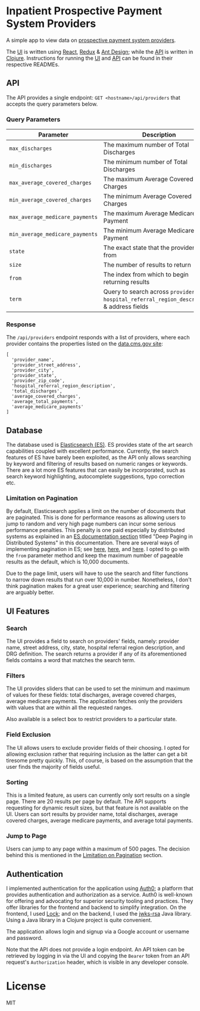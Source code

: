 # Inpatient Prospective Payment System Providers

A simple app to view data on [prospective payment system providers](https://data.cms.gov/Medicare-Inpatient/Inpatient-Prospective-Payment-System-IPPS-Provider/97k6-zzx3).

The [UI](./pd-ui) is written using [React](https://reactjs.org/), [Redux](https://redux.js.org/) & [Ant Design](https://ant.design/); while the [API](./pd-api) is written in [Clojure](https://clojure.org/). Instructions for running the [UI](./pd-ui) and [API](./pd-api) can be found in their respective READMEs.

## API

The API provides a single endpoint: `GET <hostname>/api/providers` that accepts the query parameters below.

### Query Parameters

| Parameter                       | Description                                     |
|---------------------------------|-------------------------------------------------|
| `max_discharges`                | The maximum number of Total Discharges          |
| `min_discharges`                | The minimum number of Total Discharges          |
| `max_average_covered_charges`   | The maximum Average Covered Charges             | 
| `min_average_covered_charges`   | The minimum Average Covered Charges             |
| `max_average_medicare_payments` | The maximum Average Medicare Payment            |
| `min_average_medicare_payments` | The minimum Average Medicare Payment            |
| `state`                         | The exact state that the provider is from       |
| `size`                          | The number of results to return       |
| `from`                          | The index from which to begin returning results |
| `term`                          | Query to search across `provider_name`, `hospital_referral_region_description`, & address fields |

### Response

The `/api/providers` endpoint responds with a list of providers, where each provider contains the properties listed on the [data.cms.gov site](https://data.cms.gov/Medicare-Inpatient/Inpatient-Prospective-Payment-System-IPPS-Provider/97k6-zzx3):
```
[
  'provider_name',
  'provider_street_address',
  'provider_city',
  'provider_state',
  'provider_zip_code',
  'hospital_referral_region_description',
  'total_discharges',
  'average_covered_charges',
  'average_total_payments',
  'average_medicare_payments'
]
```

## Database

The database used is [Elasticsearch (ES)](https://www.elastic.co/products/elasticsearch). ES provides state of the art search capabilities coupled with excellent performance. Currently, the search features of ES have barely been exploited, as the API only allows searching by keyword and filtering of results based on numeric ranges or keywords. There are a lot more ES features that can easily be incorporated, such as search keyword highlighting, autocomplete suggestions, typo correction etc.

### Limitation on Pagination

By default, Elasticsearch applies a limit on the number of documents that are paginated. This is done for performance reasons as allowing users to jump to random and very high page numbers can incur some serious performance penalties. This penalty is one paid especially by distributed systems as explained in an [ES documentation section](https://www.elastic.co/guide/en/elasticsearch/guide/current/pagination.html) titled "Deep Paging in Distributed Systems" in this documentation. There are several ways of implementing pagination in ES; see [here](https://www.elastic.co/guide/en/elasticsearch/reference/current/search-request-search-after.html), [here](https://www.elastic.co/guide/en/elasticsearch/reference/current/search-request-scroll.html), and [here](https://www.elastic.co/guide/en/elasticsearch/guide/current/pagination.html). I opted to go with the `from` parameter method and keep the maximum number of pageable results as the default, which is 10,000 documents.

Due to the page limit, users will have to use the search and filter functions to narrow down results that run over 10,000 in number. Nonetheless, I don't think pagination makes for a great user experience; searching and filtering are arguably better.

## UI Features

### Search

The UI provides a field to search on providers' fields, namely: provider name, street address, city, state, hospital referral region description, and DRG definition. The search returns a provider if any of its aforementioned fields contains a word that matches the search term.

### Filters

The UI provides sliders that can be used to set the minimum and maximum of values for these fields: total discharges, average covered charges, average medicare payments. The application fetches only the providers with values that are within all the requested ranges.

Also available is a select box to restrict providers to a particular state.

### Field Exclusion

The UI allows users to exclude provider fields of their choosing. I opted for allowing exclusion rather that requiring inclusion as the latter can get a bit tiresome pretty quickly. This, of course, is based on the assumption that the user finds the majority of fields useful.

### Sorting

This is a limited feature, as users can currently only sort results on a single page. There are 20 results per page by default. The API supports requesting for dynamic result sizes, but that feature is not available on the UI. Users can sort results by provider name, total discharges, average covered charges, average medicare payments, and average total payments.

### Jump to Page

Users can jump to any page within a maximum of 500 pages. The decision behind this is mentioned in the [Limitation on Pagination](#limitation-on-pagination) section.

## Authentication

I implemented authentication for the application using [Auth0](https://auth0.com/); a platform that provides authentication and authorization as a service. Auth0 is well-known for offering and advocating for superior security tooling and practices. They offer libraries for the frontend and backend to simplify integration. On the frontend, I used [Lock](https://auth0.com/docs/libraries/lock/v11); and on the backend, I used the [jwks-rsa](https://github.com/auth0/jwks-rsa-java) Java library. Using a Java library in a Clojure project is quite convenient.

The application allows login and signup via a Google account or username and password.

Note that the API does not provide a login endpoint. An API token can be retrieved by logging in via the UI and copying the `Bearer` token from an API request's `Authorization` header, which is visible in any developer console.

# License

MIT
